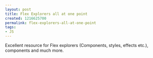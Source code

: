 ```yaml
---
layout: post
title: Flex Explorers all at one point
created: 1216625700
permalink: flex-explorers-all-at-one-point
tags:
- JS
---
```

<p><span id="thmr_42" class="thmr_call"><span id="thmr_6" class="thmr_call"><p>Excellent resource for Flex explorers (Components, styles, effects etc.), components and much more.</p></span></span></p>
